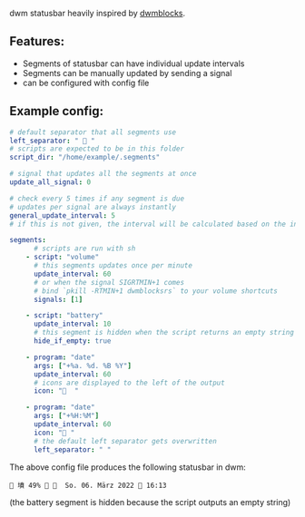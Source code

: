 dwm statusbar heavily inspired by [dwmblocks](https://github.com/torrinfail/dwmblocks).

## Features:
- Segments of statusbar can have individual update intervals
- Segments can be manually updated by sending a signal
- can be configured with config file

## Example config:
```yaml
# default separator that all segments use
left_separator: "  "
# scripts are expected to be in this folder
script_dir: "/home/example/.segments"

# signal that updates all the segments at once
update_all_signal: 0

# check every 5 times if any segment is due
# updates per signal are always instantly
general_update_interval: 5
# if this is not given, the interval will be calculated based on the individual segments

segments:
      # scripts are run with sh
    - script: "volume"
      # this segments updates once per minute
      update_interval: 60
      # or when the signal SIGRTMIN+1 comes
      # bind `pkill -RTMIN+1 dwmblocksrs` to your volume shortcuts
      signals: [1]

    - script: "battery"
      update_interval: 10
      # this segment is hidden when the script returns an empty string
      hide_if_empty: true

    - program: "date"
      args: ["+%a. %d. %B %Y"]
      update_interval: 60
      # icons are displayed to the left of the output
      icon: "  "

    - program: "date"
      args: ["+%H:%M"]
      update_interval: 60
      icon: " "
      # the default left separator gets overwritten
      left_separator: " "
```

The above config file produces the following statusbar in dwm:
```
 墳 49%    So. 06. März 2022  16:13
```
(the battery segment is hidden because the script outputs an empty string)
